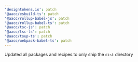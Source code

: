 ```yaml
---
'designtokens.io': patch
'@aacc/esbuild-ts': patch
'@aacc/rollup-babel-js': patch
'@aacc/rollup-babel-ts': patch
'@aacc/tsc-js': patch
'@aacc/tsc-ts': patch
'@aacc/tsup-ts': patch
'@aacc/webpack-babel-ts': patch
---
```


Updated all packages and recipes to only ship the `dist` directory

